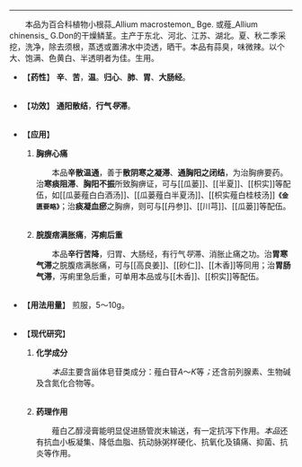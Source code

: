 ---
&emsp;&emsp;本品为百合科植物小根蒜_Allium macrostemon_ Bge. 或薤_Allium chinensis_ G.Don的干燥鳞茎。主产于东北、河北、江苏、湖北。夏、秋二季采挖，洗净，除去须根，蒸透或置沸水中烫透，晒干。本品有蒜臭，味微辣。以个大、饱满、色黄白、半透明者为佳。生用。

- 【**药性**】
	**辛**、**苦**，**温**。**归心**、**肺**、**胃**、**大肠经**。<br></br>

- 【**功效**】
	**通阳散结**，**行气<dfn>导</dfn>滞**。<br></br>

- 【**应用**】
	1. **胸痹心痛**
		
		&emsp;&emsp;本品**辛散温通**，善于**散阴寒之凝滞**、**通胸阳之闭结**，为治胸痹要药。治**寒痰阻滞**、**胸阳不振**所致胸痹证，可与[[瓜蒌]]、[[半夏]]、[[枳实]]等配伍，如[[瓜蒌薤白白酒汤]]、[[瓜蒌薤白半夏汤]]、[[枳实薤白桂枝汤]]**`《金匮要略》`**；治**痰凝血瘀**之胸痹，则可与[[丹参]]、[[川芎]]、[[瓜蒌]]等配伍。<br></br>
	
	2. **脘腹痞满胀痛**，**泻痢后重**
		
		&emsp;&emsp;本品**辛行苦降**，归胃、大肠经，有行气<dfn>导</dfn>滞、消胀止痛之功。治**胃寒气滞**之脘腹痞满胀痛，可与[[高良姜]]、[[砂仁]]、[[木香]]等同用；治**胃肠气滞**，泻痢里急后重，可单用本品或与[[木香]]、[[枳实]]等配伍。<br></br>

- 【**用法用量**】
	煎服，5～10g。<br></br>

- 【**现代研究**】
	1. **化学成分**
		
		&emsp;&emsp;<dfn>本品</dfn>主要含甾体皂苷类成分：薤白苷$A$～$K$等<dfn>；</dfn>还含前列腺素、生物碱及含氮化合物等。<br></br>
	
	2. **药理作用**
		
		&emsp;&emsp;薤白乙醇浸膏能明显促进肠管炭末输送，有一定抗泻下作用。<dfn>本品</dfn>还有抗血小板凝集<dfn>、</dfn>降低血脂、抗动脉粥样硬化、抗氧化及镇痛、抑菌、抗炎等作用。
